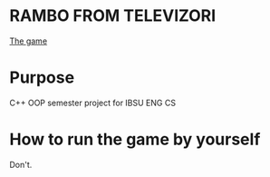 # RAMBO FROM TELEVIZORI
[The game](https://imgur.com/a/sWTE3yn)

# Purpose
C++ OOP semester project for IBSU ENG CS

# How to run the game by yourself

Don't.

